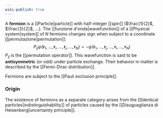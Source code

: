 ```yaml
---
wiki-publish: true
---
```

A **fermion** is a [[Particle|particle]] with half-integer [[spin]] ($\frac{1}{2}$, $\frac{3}{2}$, ...). The [[funzione d'onda|wavefunction]] of a [[Physical system|system]] of $N$ fermions changes sign when subject to a coordinate [[permutazione|permutation]]:
$$P_{ij}\psi(\mathbf{r}_{1},\ldots,\mathbf{r}_{i},\ldots,\mathbf{r}_{j},\ldots,\mathbf{r}_{N})=-\psi(\mathbf{r}_{1},\ldots,\mathbf{r}_{j},\ldots,\mathbf{r}_{i},\ldots,\mathbf{r}_{N})$$
$P_{ij}$ is the [[permutation operator]]. This wavefunction is said to be **antisymmetric** (or odd) under particle exchange. Their behavior in matter is described by the [[Fermi-Dirac distribution]].

Fermions are subject to the [[Pauli exclusion principle]].
### Origin
The existence of fermions as a separate category arises from the [[Identical particles|indistinguishability]] of particles caused by the [[Disuguaglianza di Heisenberg|uncertainty principle]].